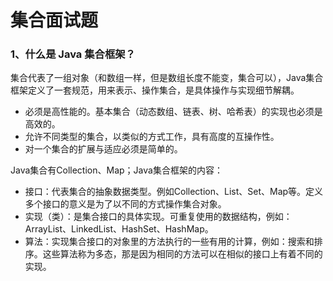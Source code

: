 # 集合面试题

### 1、什么是 Java 集合框架？

集合代表了一组对象（和数组一样，但是数组长度不能变，集合可以），Java集合框架定义了一套规范，用来表示、操作集合，是具体操作与实现细节解耦。

- 必须是高性能的。基本集合（动态数组、链表、树、哈希表）的实现也必须是高效的。
- 允许不同类型的集合，以类似的方式工作，具有高度的互操作性。
- 对一个集合的扩展与适应必须是简单的。

Java集合有Collection、Map；Java集合框架的内容：

- 接口：代表集合的抽象数据类型。例如Collection、List、Set、Map等。定义多个接口的意义是为了以不同的方式操作集合对象。
- 实现（类）：是集合接口的具体实现。可重复使用的数据结构，例如：ArrayList、LinkedList、HashSet、HashMap。
- 算法：实现集合接口的对象里的方法执行的一些有用的计算，例如：搜索和排序。这些算法称为多态，那是因为相同的方法可以在相似的接口上有着不同的实现。

